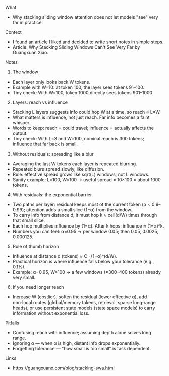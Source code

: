 <!-- Filename: 2025-08-28_til_stacking-swa-notes.md -->

What
- Why stacking sliding window attention does not let models "see" very far in practice.

Context
- I found an article I liked and decided to write short notes in simple steps.
- Article: Why Stacking Sliding Windows Can't See Very Far by Guangxuan Xiao.

Notes
1) The window
- Each layer only looks back W tokens.
- Example with W=10: at token 100, the layer sees tokens 91–100.
- Tiny check: With W=100, token 1000 directly sees tokens 901–1000.

2) Layers: reach vs influence
- Stacking L layers suggests info could hop W at a time, so reach ≈ L×W.
- What matters is influence, not just reach. Far info becomes a faint whisper.
- Words to keep: reach = could travel; influence = actually affects the output.
- Tiny check: With L=3 and W=100, nominal reach is 300 tokens; influence that far back is small.

3) Without residuals: spreading like a blur
- Averaging the last W tokens each layer is repeated blurring.
- Repeated blurs spread slowly, like diffusion.
- Rule: effective spread grows like sqrt(L) windows, not L windows.
- Sanity example: L=100, W=100 → useful spread ≈ 10×100 = about 1000 tokens.

4) With residuals: the exponential barrier
- Two paths per layer: residual keeps most of the current token (α ~ 0.9–0.99);
  attention adds a small slice (1−α) from the window.
- To carry info from distance d, it must hop k ≈ ceil(d/W) times through that small slice.
- Each hop multiplies influence by (1−α). After k hops: influence ≈ (1−α)^k.
- Numbers you can feel: α=0.95 → per window 0.05; then 0.05, 0.0025, 0.000125.

5) Rule of thumb horizon
- Influence at distance d (tokens) ≈ C · (1−α)^(d/W).
- Practical horizon is where influence falls below your tolerance (e.g., 0.1%).
- Example: α=0.95, W=100 → a few windows (≈300–400 tokens) already very small.

6) If you need longer reach
- Increase W (costlier), soften the residual (lower effective α), add non‑local routes
  (global/memory tokens, retrieval, sparse long‑range heads), or use persistent state models
  (state space models) to carry information without exponential loss.

Pitfalls
- Confusing reach with influence; assuming depth alone solves long range.
- Ignoring α — when α is high, distant info drops exponentially.
- Forgetting tolerance — "how small is too small" is task dependent.

Links
- https://guangxuanx.com/blog/stacking-swa.html

